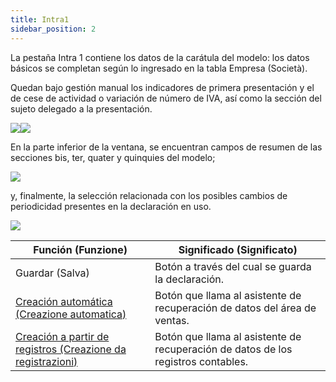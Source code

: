 ```yaml
---
title: Intra1
sidebar_position: 2
---
```


La pestaña Intra 1 contiene los datos de la carátula del modelo: los datos básicos se completan según lo ingresado en la tabla Empresa (Società).

Quedan bajo gestión manual los indicadores de primera presentación y el de cese de actividad o variación de número de IVA, así como la sección del sujeto delegado a la presentación.

![](/img/it-it/finance-area/declarations/intrastat/create-intrastat1/intra1/image01.png)![](/img/it-it/finance-area/declarations/intrastat/create-intrastat1/intra1/image02.png)

En la parte inferior de la ventana, se encuentran campos de resumen de las secciones bis, ter, quater y quinquies del modelo; 

![](/img/it-it/finance-area/declarations/intrastat/create-intrastat1/intra1/image03.png)

y, finalmente, la selección relacionada con los posibles cambios de periodicidad presentes en la declaración en uso.

![](/img/it-it/finance-area/declarations/intrastat/create-intrastat1/intra1/image04.png)



| Función (Funzione) | Significado (Significato) |
| --- | --- |
| Guardar (Salva) | Botón a través del cual se guarda la declaración. |
|  [Creación automática (Creazione automatica)](/docs/finance-area/declarations/intrastat/automatic-creation-intrastat1/automatic-creation)  | Botón que llama al asistente de recuperación de datos del área de ventas. |
|  [Creación a partir de registros (Creazione da registrazioni)](/docs/finance-area/declarations/intrastat/create-from-records-intrastat1/create-from-records-intrastat1-intro)  | Botón que llama al asistente de recuperación de datos de los registros contables. |